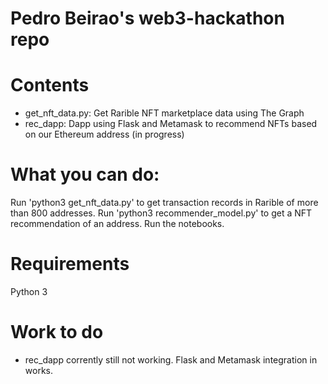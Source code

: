 # Pedro Beirao's web3-hackathon repo

# Contents

 - get_nft_data.py: Get Rarible NFT marketplace data using The Graph
 - rec_dapp: Dapp using Flask and Metamask to recommend NFTs based on our Ethereum address (in progress)

# What you can do:

Run 'python3 get_nft_data.py' to get transaction records in Rarible of more than 800 addresses.
Run 'python3 recommender_model.py' to get a NFT recommendation of an address.
Run the notebooks.

# Requirements

Python 3

# Work to do

 - rec_dapp corrently still not working. Flask and Metamask integration in works.
